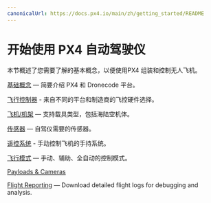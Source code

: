 ```yaml
---
canonicalUrl: https://docs.px4.io/main/zh/getting_started/README
---
```


# 开始使用 PX4 自动驾驶仪

本节概述了您需要了解的基本概念，以便使用PX4 组装和控制无人飞机。

[基础概念](../getting_started/px4_basic_concepts.md) — 简要介绍 PX4 和 Dronecode 平台。

[飞行控制器](../getting_started/flight_controller_selection.md) - 来自不同的平台和制造商的飞控硬件选择。

[飞机/机架](../getting_started/frame_selection.md) — 支持载具类型，包括海陆空机体。

[传感器](../getting_started/sensor_selection.md) — 自驾仪需要的传感器。

[遥控系统](../getting_started/rc_transmitter_receiver.md) - 手动控制飞机的手持系统。

[飞行模式](../getting_started/flight_modes.md) — 手动、辅助、全自动的控制模式。

[Payloads & Cameras](../payloads/README.md)

[Flight Reporting](../getting_started/flight_reporting.md) — Download detailed flight logs for debugging and analysis.